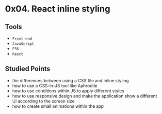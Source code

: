 # 0x04. React inline styling

## Tools
- `Front-end`
-  `JavaScript`
-  `ES6`
-  `React`


## Studied Points

* the differences between using a CSS file and inline styling
* how to use a CSS-in-JS tool like Aphrodite
* how to use conditions within JS to apply different styles
* how to use responsive design and make the application show a different UI according to the screen size
* how to create small animations within the app
